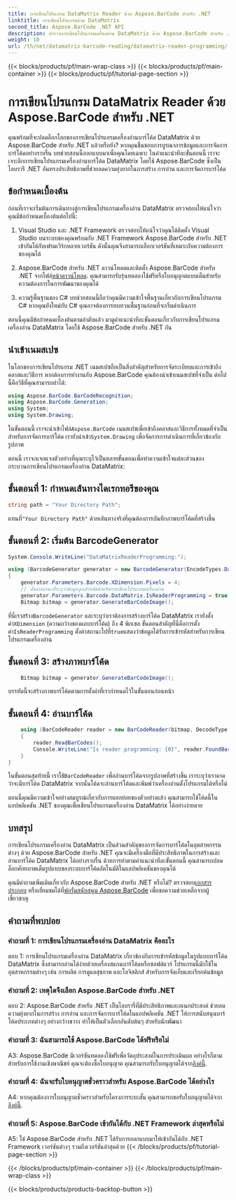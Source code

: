 ```yaml
---
title: การเขียนโปรแกรม DataMatrix Reader ด้วย Aspose.BarCode สำหรับ .NET
linktitle: การเขียนโปรแกรมอ่าน DataMatrix
second_title: Aspose.BarCode .NET API
description: สำรวจการเขียนโปรแกรมเครื่องอ่าน DataMatrix ด้วย Aspose.BarCode สำหรับ .NET เรียนรู้วิธีสร้างและอ่านบาร์โค้ด DataMatrix ในแอปพลิเคชัน .NET ของคุณด้วยคำแนะนำที่ครอบคลุมนี้
weight: 10
url: /th/net/datamatrix-barcode-reading/datamatrix-reader-programming/
---
```


{{< blocks/products/pf/main-wrap-class >}}
{{< blocks/products/pf/main-container >}}
{{< blocks/products/pf/tutorial-page-section >}}

# การเขียนโปรแกรม DataMatrix Reader ด้วย Aspose.BarCode สำหรับ .NET

คุณพร้อมที่จะปลดล็อกโลกของการเขียนโปรแกรมเครื่องอ่านบาร์โค้ด DataMatrix ด้วย Aspose.BarCode สำหรับ .NET แล้วหรือยัง? หากคุณชื่นชอบการบูรณาการข้อมูลและการจัดการบาร์โค้ดอย่างราบรื่น บทช่วยสอนนี้ออกแบบมาเพื่อคุณโดยเฉพาะ ในคำแนะนำทีละขั้นตอนนี้ เราจะเจาะลึกการเขียนโปรแกรมเครื่องอ่านบาร์โค้ด DataMatrix โดยใช้ Aspose.BarCode ซึ่งเป็นไลบรารี .NET อันทรงประสิทธิภาพที่ช่วยลดความยุ่งยากในการสร้าง การอ่าน และการจัดการบาร์โค้ด 

## ข้อกำหนดเบื้องต้น

ก่อนที่เราจะเริ่มต้นการเดินทางสู่การเขียนโปรแกรมเครื่องอ่าน DataMatrix ตรวจสอบให้แน่ใจว่าคุณมีข้อกำหนดเบื้องต้นต่อไปนี้:

1. Visual Studio และ .NET Framework
ตรวจสอบให้แน่ใจว่าคุณได้ติดตั้ง Visual Studio บนระบบของคุณพร้อมกับ .NET Framework Aspose.BarCode สำหรับ .NET เข้ากันได้กับเฟรมเวิร์กหลายเวอร์ชัน ดังนั้นคุณจึงสามารถเลือกเวอร์ชันที่เหมาะกับความต้องการของคุณได้

2. Aspose.BarCode สำหรับ .NET
 ดาวน์โหลดและติดตั้ง Aspose.BarCode สำหรับ .NET จากไฟล์[หน้าดาวน์โหลด](https://releases.aspose.com/barcode/net/). คุณสามารถรับรุ่นทดลองใช้ฟรีหรือใบอนุญาตแบบเต็มสำหรับความต้องการในการพัฒนาของคุณได้

3. ความรู้พื้นฐานของ C#
บทช่วยสอนนี้ถือว่าคุณมีความเข้าใจพื้นฐานเกี่ยวกับการเขียนโปรแกรม C# หากคุณยังใหม่กับ C# คุณอาจต้องการทบทวนพื้นฐานก่อนที่จะเริ่มดำเนินการ

ตอนนี้คุณมีข้อกำหนดเบื้องต้นตามลำดับแล้ว มาดูคำแนะนำทีละขั้นตอนเกี่ยวกับการเขียนโปรแกรมเครื่องอ่าน DataMatrix โดยใช้ Aspose.BarCode สำหรับ .NET กัน

## นำเข้าเนมสเปซ

ในโลกของการเขียนโปรแกรม .NET เนมสเปซถือเป็นสิ่งสำคัญสำหรับการจัดระเบียบและการเข้าถึงคลาสและวิธีการ หากต้องการทำงานกับ Aspose.BarCode คุณต้องนำเข้าเนมสเปซที่จำเป็น ต่อไปนี้คือวิธีที่คุณสามารถทำได้:

```csharp
using Aspose.BarCode.BarCodeRecognition;
using Aspose.BarCode.Generation;
using System;
using System.Drawing;
```

 ในขั้นตอนนี้ เราจะนำเข้าไฟล์`Aspose.BarCode` เนมสเปซเพื่อเข้าถึงคลาสและวิธีการทั้งหมดที่จำเป็นสำหรับการจัดการบาร์โค้ด เรายังนำเข้า`System.Drawing` เพื่อจัดการการดำเนินการที่เกี่ยวข้องกับรูปภาพ

ตอนนี้ เราจะแจกแจงตัวอย่างที่คุณระบุไว้เป็นหลายขั้นตอนเพื่อทำความเข้าใจแต่ละส่วนของกระบวนการเขียนโปรแกรมเครื่องอ่าน DataMatrix:

## ขั้นตอนที่ 1: กำหนดเส้นทางไดเรกทอรีของคุณ

```csharp
string path = "Your Directory Path";
```

 แทนที่`"Your Directory Path"` ด้วยเส้นทางจริงที่คุณต้องการบันทึกภาพบาร์โค้ดที่สร้างขึ้น

## ขั้นตอนที่ 2: เริ่มต้น BarcodeGenerator

```csharp
System.Console.WriteLine("DataMatrixReaderProgramming:");

using (BarcodeGenerator generator = new BarcodeGenerator(EncodeTypes.DataMatrix, "Aspose"))
{
    generator.Parameters.Barcode.XDimension.Pixels = 4;
    // ตั้งค่าสถานะที่ระบุว่าข้อมูลถูกเข้ารหัสสำหรับการเขียนโปรแกรมเครื่องอ่าน
    generator.Parameters.Barcode.DataMatrix.IsReaderProgramming = true;
    Bitmap bitmap = generator.GenerateBarCodeImage();
```

 ที่นี่เราสร้าง`BarcodeGenerator` และระบุว่าเราต้องการสร้างบาร์โค้ด DataMatrix เรายังตั้งค่า`XDimension` (ความกว้างของแถบบาร์โค้ด) ถึง 4 พิกเซล ขั้นตอนสำคัญที่นี่คือการตั้งค่า`IsReaderProgramming` ตั้งค่าสถานะไปที่`true`แสดงว่าข้อมูลได้รับการเข้ารหัสสำหรับการเขียนโปรแกรมเครื่องอ่าน

## ขั้นตอนที่ 3: สร้างภาพบาร์โค้ด

```csharp
    Bitmap bitmap = generator.GenerateBarCodeImage();
```

บรรทัดนี้จะสร้างภาพบาร์โค้ดตามการตั้งค่าที่เรากำหนดไว้ในขั้นตอนก่อนหน้า

## ขั้นตอนที่ 4: อ่านบาร์โค้ด

```csharp
    using (BarCodeReader reader = new BarCodeReader(bitmap, DecodeType.DataMatrix))
    {
        reader.ReadBarCodes();
        Console.WriteLine("Is reader programming: {0}", reader.FoundBarCodes[0].Extended.DataMatrix.IsReaderProgramming);
    }
}
```

 ในขั้นตอนสุดท้ายนี้ เราใช้`BarCodeReader` เพื่ออ่านบาร์โค้ดจากรูปภาพที่สร้างขึ้น เราระบุว่าเราคาดว่าจะมีบาร์โค้ด DataMatrix จากนั้นโค้ดจะอ่านบาร์โค้ดและพิมพ์ว่าเครื่องอ่านตั้งโปรแกรมได้หรือไม่

ตอนนี้คุณมีความเข้าใจอย่างสมบูรณ์เกี่ยวกับการแยกย่อยของตัวอย่างแล้ว คุณสามารถใช้โค้ดนี้ในแอปพลิเคชัน .NET ของคุณเพื่อเขียนโปรแกรมเครื่องอ่าน DataMatrix ได้อย่างง่ายดาย

## บทสรุป

การเขียนโปรแกรมเครื่องอ่าน DataMatrix เป็นส่วนสำคัญของการจัดการบาร์โค้ดในอุตสาหกรรมต่างๆ ด้วย Aspose.BarCode สำหรับ .NET คุณจะมีเครื่องมือที่มีประสิทธิภาพในการสร้างและอ่านบาร์โค้ด DataMatrix ได้อย่างราบรื่น ด้วยการทำตามคำแนะนำทีละขั้นตอนนี้ คุณสามารถปลดล็อกศักยภาพเต็มรูปแบบของระบบบาร์โค้ดอัตโนมัติในแอปพลิเคชันของคุณได้

 คุณมีคำถามเพิ่มเติมเกี่ยวกับ Aspose.BarCode สำหรับ .NET หรือไม่? ตรวจสอบ[เอกสารประกอบ](https://reference.aspose.com/barcode/net/) หรือเยี่ยมชมได้ที่[ฟอรั่มสนับสนุน Aspose.BarCode](https://forum.aspose.com/c/barcode/13) เพื่อขอความช่วยเหลือจากผู้เชี่ยวชาญ

## คำถามที่พบบ่อย

### คำถามที่ 1: การเขียนโปรแกรมเครื่องอ่าน DataMatrix คืออะไร

ตอบ 1: การเขียนโปรแกรมเครื่องอ่าน DataMatrix เกี่ยวข้องกับการเข้ารหัสข้อมูลในรูปแบบบาร์โค้ด DataMatrix ซึ่งสามารถอ่านได้ง่ายด้วยเครื่องสแกนบาร์โค้ดหรือซอฟต์แวร์ โปรแกรมนี้มักใช้ในอุตสาหกรรมต่างๆ เช่น การผลิต การดูแลสุขภาพ และโลจิสติกส์ สำหรับการจัดเก็บและเรียกค้นข้อมูล

### คำถามที่ 2: เหตุใดจึงเลือก Aspose.BarCode สำหรับ .NET

ตอบ 2: Aspose.BarCode สำหรับ .NET เป็นไลบรารี่ที่มีประสิทธิภาพและอเนกประสงค์ ช่วยลดความยุ่งยากในการสร้าง การอ่าน และการจัดการบาร์โค้ดในแอปพลิเคชัน .NET ให้การสนับสนุนบาร์โค้ดประเภทต่างๆ อย่างกว้างขวาง ทำให้เป็นตัวเลือกอันดับต้นๆ สำหรับนักพัฒนา

### คำถามที่ 3: ฉันสามารถใช้ Aspose.BarCode ได้ฟรีหรือไม่

 A3: Aspose.BarCode มีเวอร์ชันทดลองใช้ฟรีเพื่อวัตถุประสงค์ในการประเมินผล อย่างไรก็ตาม สำหรับการใช้งานเชิงพาณิชย์ คุณจะต้องซื้อใบอนุญาต คุณสามารถรับใบอนุญาตได้จาก[ลิงค์นี้](https://purchase.aspose.com/buy).

### คำถามที่ 4: ฉันจะรับใบอนุญาตชั่วคราวสำหรับ Aspose.BarCode ได้อย่างไร

 A4: หากคุณต้องการใบอนุญาตชั่วคราวสำหรับโครงการระยะสั้น คุณสามารถขอรับใบอนุญาตได้จาก[ลิงค์นี้](https://purchase.aspose.com/temporary-license/).

### คำถามที่ 5: Aspose.BarCode เข้ากันได้กับ .NET Framework ล่าสุดหรือไม่

A5: ใช่ Aspose.BarCode สำหรับ .NET ได้รับการออกแบบมาให้เข้ากันได้กับ .NET Framework เวอร์ชันต่างๆ รวมถึงเวอร์ชันล่าสุดด้วย
{{< /blocks/products/pf/tutorial-page-section >}}

{{< /blocks/products/pf/main-container >}}
{{< /blocks/products/pf/main-wrap-class >}}

{{< blocks/products/products-backtop-button >}}
